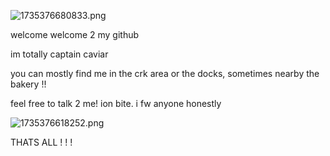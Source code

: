 ![1735376680833.png](https://github.com/user-attachments/assets/7fbf5037-d412-4ffc-832e-8e7a0fd026aa)

welcome welcome 2 my github

im totally captain caviar

you can mostly find me in the crk area or the docks, sometimes nearby the bakery !!

feel free to talk 2 me! ion bite.
i fw anyone honestly

![1735376618252.png](https://github.com/user-attachments/assets/0b23ff4a-a899-45ce-8476-108ff8372f8a)

THATS ALL ! ! !
